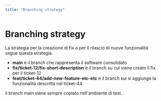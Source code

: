 ```yaml
---
title: "Branching strategy"
---
```



Branching strategy
===

La strategia per la creazione di fix o per il rilascio di nuove funzionalità segue questa strategia.

* **main** è il branch che rappresenta il software consolidato
* **fix/ticket-12/fix-short-description** è il branch su cui viene creato il fix per il ticket-12
* **feat/ticket-44/add-new-feature-etc-etc** è il branch sui si aggiunge la funzionalità descritta nel ticket-44

il branch main viene sempre copiato nell'ambiente di test.

